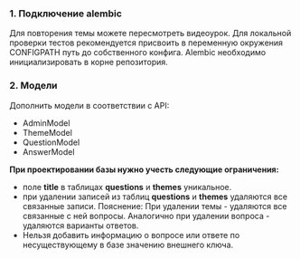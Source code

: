 ### 1. Подключение alembic

Для повторения темы можете пересмотреть видеоурок. Для локальной проверки тестов рекомендуется присвоить в переменную 
окружения CONFIGPATH путь до собственного конфига. Alembic необходимо инициализировать в корне репозитория.

### 2. Модели

Дополнить модели в соответствии с API:
* AdminModel
* ThemeModel
* QuestionModel
* AnswerModel

**При проектировании базы нужно учесть следующие ограничения:**
- поле **title** в таблицах **questions** и **themes** уникальное.
- при удалении записей из таблиц **questions** и **themes** удаляются все связанные записи.
Пояснение:
    При удалении темы - удаляются все связанные с ней вопросы. Аналогично при удалении вопроса - удаляются варианты ответов.
- Нельзя добавить информацию о вопросе или ответе по несуществующему в базе значению внешнего ключа.
